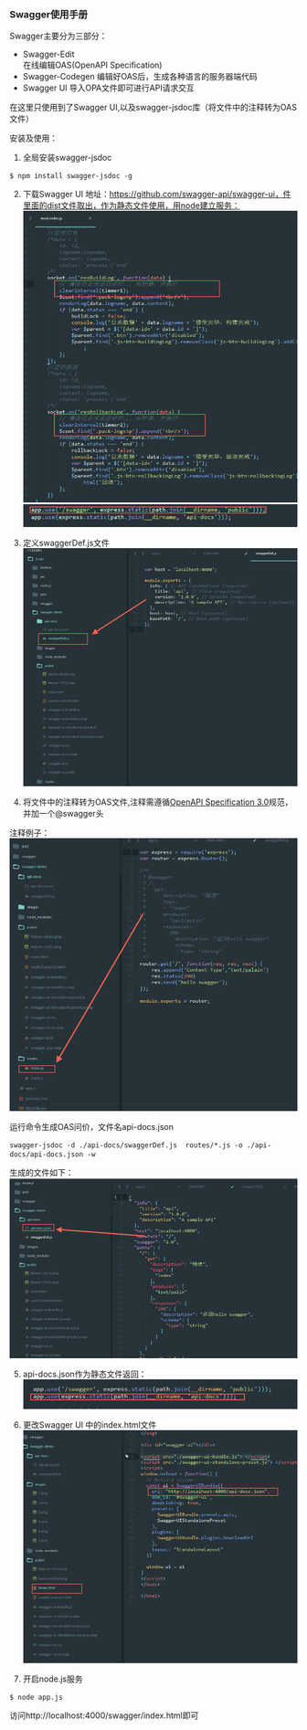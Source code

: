 ### Swagger使用手册
Swagger主要分为三部分：
- Swagger-Edit  
  在线编辑OAS(OpenAPI Specification)
- Swagger-Codegen 
  编辑好OAS后，生成各种语言的服务器端代码
- Swagger UI 
  导入OPA文件即可进行API请求交互

在这里只使用到了Swagger UI,以及swagger-jsdoc库（将文件中的注释转为OAS文件）

安装及使用：
1. 全局安装swagger-jsdoc
```
$ npm install swagger-jsdoc -g
```
2. 下载Swagger UI 地址：https://github.com/swagger-api/swagger-ui，件里面的dist文件取出，作为静态文件使用，用node建立服务：
 ![image](./images/1.png)
 ![image](./images/2.png)

3. 定义swaggerDef.js文件
 ![image](./images/3.png)
4. 将文件中的注释转为OAS文件,注释需遵循[OpenAPI Specification 3.0](https://github.com/OAI/OpenAPI-Specification)规范，并加一个@swagger头

注释例子：
 ![image](./images/4.png)

运行命令生成OAS问价，文件名api-docs.json
```
swagger-jsdoc -d ./api-docs/swaggerDef.js  routes/*.js -o ./api-docs/api-docs.json -w
```

生成的文件如下：
![image](./images/5.png)

5. api-docs.json作为静态文件返回：
![image](./images/6.png)

7. 更改Swagger UI 中的index.html文件
![image](./images/7.png)

8. 开启node.js服务
```
$ node app.js
```
访问http://localhost:4000/swagger/index.html即可